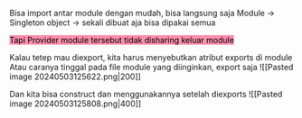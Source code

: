 Bisa import antar module dengan mudah, bisa langsung saja
Module -> Singleton object -> sekali dibuat aja bisa dipakai semua

<mark style="background: #FF5582A6;">Tapi Provider module tersebut tidak disharing keluar module</mark>

Kalau tetep mau diexport, kita harus menyebutkan atribut exports di module
Atau caranya tinggal pada file module yang diinginkan, export saja 
![[Pasted image 20240503125622.png|200]]

Dan kita bisa construct dan menggunakannya setelah diexports
![[Pasted image 20240503125808.png|400]]


